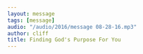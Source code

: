 ```yaml
---
layout: message
tags: [message]
audio: "/audio/2016/message 08-28-16.mp3"
author: cliff
title: Finding God's Purpose For You
---
```

